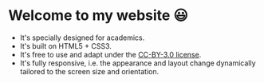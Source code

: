 # Welcome to my website :smiley:

* It's specially designed for academics.
* It's built on HTML5 + CSS3.
* It's free to use and adapt under the [CC-BY-3.0 license](LICENSE.md).
* It's fully responsive, i.e. the appearance and layout change dynamically tailored to the screen size and orientation.
